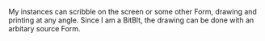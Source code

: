 My instances can scribble on the screen or some other Form, drawing and printing at any angle. Since I am a BitBlt, the drawing can be done with an arbitary source Form.
